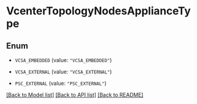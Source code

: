# VcenterTopologyNodesApplianceType

## Enum


* `VCSA_EMBEDDED` (value: `"VCSA_EMBEDDED"`)

* `VCSA_EXTERNAL` (value: `"VCSA_EXTERNAL"`)

* `PSC_EXTERNAL` (value: `"PSC_EXTERNAL"`)


[[Back to Model list]](../README.md#documentation-for-models) [[Back to API list]](../README.md#documentation-for-api-endpoints) [[Back to README]](../README.md)


